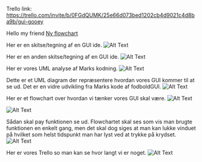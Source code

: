 Trello link: https://trello.com/invite/b/0FGdQUMK/25e66d073bed1202cb4d9021c4d8ba9b/gui-gooey 

Hello my friend [Ny flowchart](http://youtube.com/watch?v=dQw4w9WgXcQ)

Her er en skitse/tegning af en GUI ide.
![Alt Text](GUI1.jpg)

Her er en anden skitse/tegning af en GUI ide.
![Alt Text](GUI2.jpg)

Her er vores UML analyse af Marks kodning.
![Alt Text](UML.png)

Dette er et UML diagram der repræsentere hvordan vores GUI kommer til at se ud. Det er en vidre udvikling fra Marks kode af fodboldGUI.
![Alt Text](UML2.png)

Her er et flowchart over hvordan vi tænker vores GUI skal være.
![Alt Text](Flowchart1.png)


![Alt Text](Flowchart2.png)

Sådan skal pay funktionen se ud. Flowchartet skal ses som vis man brugte funktionen en enkelt gang, men det skal dog siges at man kan lukke vinduet på hvilket som helst tidspunkt man har lyst ved at trykke på krydset. 
![Alt Text](Flowchart4.png)

Her er vores Trello so man kan se hvor langt vi er noget.
![Alt Text](Trello.png)
